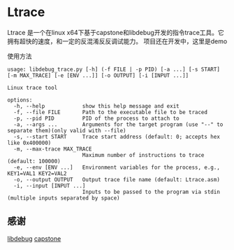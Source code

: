 # Ltrace
Ltrace 是一个在linux x64下基于capstone和libdebug开发的指令trace工具。它拥有超快的速度，和一定的反混淆反反调试能力。
项目还在开发中，这里是demo

使用方法
```
usage: libdebug_trace.py [-h] (-f FILE | -p PID) [-a ...] [-s START] [-m MAX_TRACE] [-e [ENV ...]] [-o OUTPUT] [-i [INPUT ...]]

Linux trace tool

options:
  -h, --help            show this help message and exit
  -f, --file FILE       Path to the executable file to be traced
  -p, --pid PID         PID of the process to attach to
  -a, --args ...        Arguments for the target program (use "--" to separate them)(only valid with --file)
  -s, --start START     Trace start address (default: 0; accepts hex like 0x400000)
  -m, --max-trace MAX_TRACE
                        Maximum number of instructions to trace (default: 100000)
  -e, --env [ENV ...]   Environment variables for the process, e.g., KEY1=VAL1 KEY2=VAL2
  -o, --output OUTPUT   Output trace file name (default: Ltrace.asm)
  -i, --input [INPUT ...]
                        Inputs to be passed to the program via stdin (multiple inputs separated by space)
```


## 感谢
[libdebug](https://github.com/libdebug/libdebug/tree/d88a893963d02482e00d4516bdaf4f25a8c14c4b)
[capstone](https://github.com/capstone-engine/capstone)